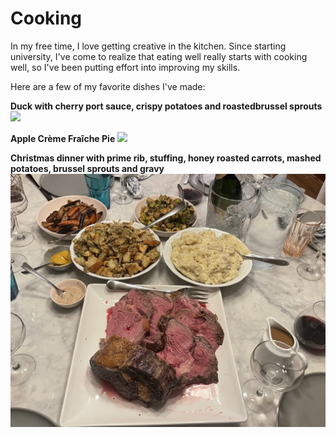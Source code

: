 # Cooking

In my free time, I love getting creative in the kitchen. Since starting university, I've come to realize that eating well really starts with cooking well, so I've been putting effort into improving my skills. 

Here are a few of my favorite dishes I've made:

**Duck with cherry port sauce, crispy potatoes and roastedbrussel sprouts**
![](./media/duck.jpg)

**Apple Crème Fraîche Pie**
![](./media/pie.jpg)

**Christmas dinner with prime rib, stuffing, honey roasted carrots, mashed potatoes, brussel sprouts and gravy**
![](./media/prime_rib.jpg)